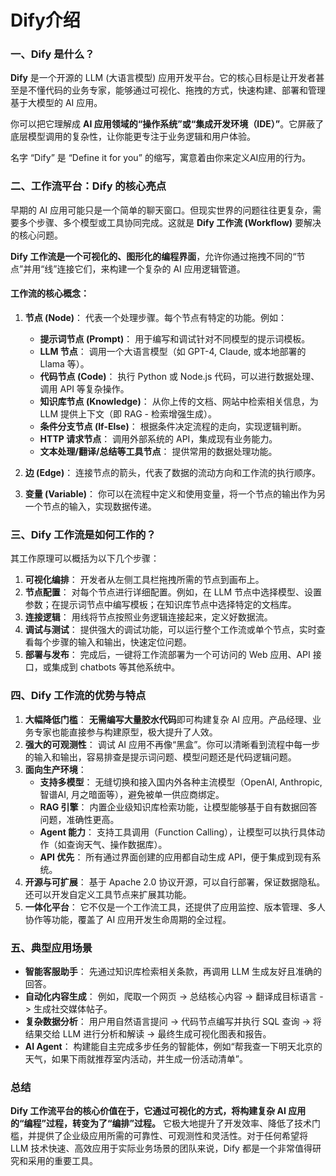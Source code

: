 # Dify介绍

### 一、Dify 是什么？

**Dify** 是一个开源的 LLM (大语言模型) 应用开发平台。它的核心目标是让开发者甚至是不懂代码的业务专家，能够通过可视化、拖拽的方式，快速构建、部署和管理基于大模型的 AI 应用。

你可以把它理解成 **AI 应用领域的“操作系统”或“集成开发环境（IDE）”**。它屏蔽了底层模型调用的复杂性，让你能更专注于业务逻辑和用户体验。

名字 “Dify” 是 “Define it for you” 的缩写，寓意着由你来定义AI应用的行为。

### 二、工作流平台：Dify 的核心亮点

早期的 AI 应用可能只是一个简单的聊天窗口。但现实世界的问题往往更复杂，需要多个步骤、多个模型或工具协同完成。这就是 **Dify 工作流 (Workflow)** 要解决的核心问题。

**Dify 工作流是一个可视化的、图形化的编程界面**，允许你通过拖拽不同的“节点”并用“线”连接它们，来构建一个复杂的 AI 应用逻辑管道。



#### 工作流的核心概念：

1.  **节点 (Node)**： 代表一个处理步骤。每个节点有特定的功能。例如：
    *   **提示词节点 (Prompt)**： 用于编写和调试针对不同模型的提示词模板。
    *   **LLM 节点**： 调用一个大语言模型（如 GPT-4, Claude, 或本地部署的 Llama 等）。
    *   **代码节点 (Code)**： 执行 Python 或 Node.js 代码，可以进行数据处理、调用 API 等复杂操作。
    *   **知识库节点 (Knowledge)**： 从你上传的文档、网站中检索相关信息，为 LLM 提供上下文（即 RAG - 检索增强生成）。
    *   **条件分支节点 (If-Else)**： 根据条件决定流程的走向，实现逻辑判断。
    *   **HTTP 请求节点**： 调用外部系统的 API，集成现有业务能力。
    *   **文本处理/翻译/总结等工具节点**： 提供常用的数据处理功能。

2.  **边 (Edge)**： 连接节点的箭头，代表了数据的流动方向和工作流的执行顺序。

3.  **变量 (Variable)**： 你可以在流程中定义和使用变量，将一个节点的输出作为另一个节点的输入，实现数据传递。

### 三、Dify 工作流是如何工作的？

其工作原理可以概括为以下几个步骤：

1.  **可视化编排**： 开发者从左侧工具栏拖拽所需的节点到画布上。
2.  **节点配置**： 对每个节点进行详细配置。例如，在 LLM 节点中选择模型、设置参数；在提示词节点中编写模板；在知识库节点中选择特定的文档库。
3.  **连接逻辑**： 用线将节点按照业务逻辑连接起来，定义好数据流。
4.  **调试与测试**： 提供强大的调试功能，可以运行整个工作流或单个节点，实时查看每个步骤的输入和输出，快速定位问题。
5.  **部署与发布**： 完成后，一键将工作流部署为一个可访问的 Web 应用、API 接口，或集成到 chatbots 等其他系统中。

### 四、Dify 工作流的优势与特点

1.  **大幅降低门槛**： **无需编写大量胶水代码**即可构建复杂 AI 应用。产品经理、业务专家也能直接参与构建原型，极大提升了人效。
2.  **强大的可观测性**： 调试 AI 应用不再像“黑盒”。你可以清晰看到流程中每一步的输入和输出，容易排查是提示词问题、模型问题还是代码逻辑问题。
3.  **面向生产环境**：
    *   **支持多模型**： 无缝切换和接入国内外各种主流模型（OpenAI, Anthropic, 智谱AI, 月之暗面等），避免被单一供应商绑定。
    *   **RAG 引擎**： 内置企业级知识库检索功能，让模型能够基于自有数据回答问题，准确性更高。
    *   **Agent 能力**： 支持工具调用（Function Calling），让模型可以执行具体动作（如查询天气、操作数据库）。
    *   **API 优先**： 所有通过界面创建的应用都自动生成 API，便于集成到现有系统。
4.  **开源与可扩展**： 基于 Apache 2.0 协议开源，可以自行部署，保证数据隐私。还可以开发自定义工具节点来扩展其功能。
5.  **一体化平台**： 它不仅是一个工作流工具，还提供了应用监控、版本管理、多人协作等功能，覆盖了 AI 应用开发生命周期的全过程。

### 五、典型应用场景

*   **智能客服助手**： 先通过知识库检索相关条款，再调用 LLM 生成友好且准确的回答。
*   **自动化内容生成**： 例如，爬取一个网页 -> 总结核心内容 -> 翻译成目标语言 -> 生成社交媒体帖子。
*   **复杂数据分析**： 用户用自然语言提问 -> 代码节点编写并执行 SQL 查询 -> 将结果交给 LLM 进行分析和解读 -> 最终生成可视化图表和报告。
*   **AI Agent**： 构建能自主完成多步任务的智能体，例如“帮我查一下明天北京的天气，如果下雨就推荐室内活动，并生成一份活动清单”。

### 总结

**Dify 工作流平台的核心价值在于，它通过可视化的方式，将构建复杂 AI 应用的“编程”过程，转变为了“编排”过程。** 它极大地提升了开发效率、降低了技术门槛，并提供了企业级应用所需的可靠性、可观测性和灵活性。对于任何希望将 LLM 技术快速、高效应用于实际业务场景的团队来说，Dify 都是一个非常值得研究和采用的重要工具。